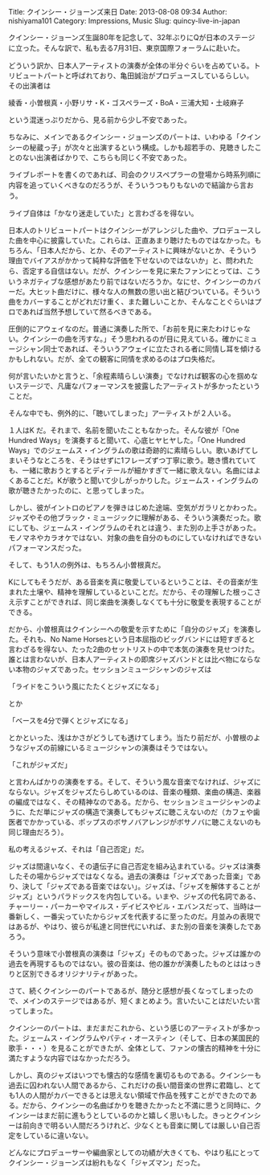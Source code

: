 Title: クインシー・ジョーンズ来日
Date: 2013-08-08 09:34
Author: nishiyama101
Category: Impressions, Music
Slug: quincy-live-in-japan

クインシー・ジョーンズ生誕80年を記念して、<span
style="line-height: 1.5;">32年ぶりにQが日本のステージに立った。</span>そんな訳で、私も去る7月31日、東京国際フォーラムに赴いた。

どういう訳か、日本人アーティストの演奏が全体の半分ぐらいを占めている。トリビュートパートと呼ばれており、亀田誠治がプロデュースしているらしい。  
その出演者は

綾香・小曽根真・小野リサ・K・ゴスペラーズ・BoA・三浦大知・土岐麻子

という混迷っぷりだから、見る前から少し不安であった。

<span
style="line-height: 1.5;">ちなみに、メインであるクインシー・ジョーンズのパートは、</span>いわゆる「クインシーの秘蔵っ子」が次々と出演するという構成。しかも超若手の、見聴きしたことのない出演者ばかりで、こちらも同じく不安であった。

ライブレポートを書くのであれば、司会のクリスペプラーの登場から<span
style="line-height: 1.5;">時系列順に内容を追っていくべきなのだろうが、そういうつもりもないので</span><span
style="line-height: 1.5;">結論から言おう。</span>

ライブ自体は「かなり迷走していた」と言わざるを得ない。

日本人のトリビュートパートはクインシーがアレンジした曲や、プロデュースした曲を中心に披露していた。これらは、正直あまり聴けたものではなかった。もちろん、「日本人だから、とか、そのアーティストに興味がないとか、そういう理由で<span
style="line-height: 1.5;">バイアスがかかって純粋な評価を下せないのではないか」と、問われたら、否定する自信はない。</span>だが、クインシーを見に来たファンにとっては、こういうネガティブな感想があたり前ではないだろうか。なにせ、クインシーのカバーだ。大ヒット曲だけに、様々な人の無数の思い出と結びついている。そういう曲をカバーすることがどれだけ重く、また難しいことか、そんなことぐらいはプロであれば当然予想していて然るべきである。

圧倒的にアウェイなのだ。普通に演奏した所で、「お前を見に来たわけじゃない。クインシーの曲を汚すな。」そう思われるのが目に見えている。確かにミュージシャン同士であれば、そういうアウェイに立たされる者に同情し耳を傾けるかもしれない。だが、全ての観客に同情を求めるのはプロ失格だ。

何が言いたいかと言うと、「余程素晴らしい演奏」でなければ観客の心を掴めないステージで、凡庸なパフォーマンスを披露したアーティストが多かったということだ。

そんな中でも、例外的に、「聴いてしまった」アーティストが２人いる。

１人はK だ。それまで、名前を聞いたこともなかった。そんな彼が「One
Hundred Ways」を演奏すると聞いて、心底ヒヤヒヤした。「One Hundred
Ways」でのジェームス・イングラムの歌は奇跡的に素晴らしい。歌いあげてしまいそうなところを、そうはせずに1フレーズずつ丁寧に歌う。聴き慣れていても、一緒に歌おうとするとディテールが細かすぎて一緒に歌えない。名曲にはよくあることだ。Kが歌うと聞いて少しがっかりした。ジェームス・イングラムの歌が聴きたかったのに、と思ってしまった。

しかし、彼がイントロのピアノを弾きはじめた途端、空気がガラリとかわった。ジャズやその他ブラック・ミュージックに理解がある、そういう演奏だった。歌にしても、ジェームス・イングラムのそれとは違う、また別の上手さがあった。モノマネやカラオケではない、対象の曲を自分のものにしていなければできないパフォーマンスだった。

そして、もう1人の例外は、もちろん小曽根真だ。

Kにしてもそうだが、ある音楽を真に敬愛しているということは、その音楽が生まれた土壌や、精神を理解しているといことだ。だから、その理解した根っこさえ示すことができれば、同じ楽曲を演奏しなくても十分に敬愛を表現することができる。

だから、小曽根真はクインシーへの敬愛を示すために「自分のジャズ」を演奏した。それも、No
Name
Horsesという日本屈指のビッグバンドには短すぎると言わざるを得ない、たった2曲のセットリストの中で本気の演奏を見せつけた。誰とは言わないが、日本人アーティストの即席ジャズバンドとは比べ物にならない本物のジャズであった。セッションミュージシャンのジャズは

「ライドをこういう風にたたくとジャズになる」

とか

「ベースを4分で弾くとジャズになる」

とかといった、浅はかさがどうしても透けてしまう。当たり前だが、小曽根のようなジャズの前線にいるミュージシャンの演奏はそうではない。

「これがジャズだ」

と言わんばかりの演奏をする。そして、そういう風な音楽でなければ、ジャズにならない。ジャズをジャズたらしめているのは、音楽の種類、楽曲の構造、楽器の編成ではなく、その精神なのである。だから、セッションミュージシャンのように、ただ単にジャズの構造で演奏してもジャズに聴こえないのだ（カフェや歯医者でかかっている、ポップスのボサノバアレンジがボサノバに聴こえないのも同じ理由だろう）。

私の考えるジャズ、それは「自己否定」だ。

ジャズは間違いなく、その遺伝子に自己否定を組み込まれている。ジャズは演奏したその場からジャズではなくなる。過去の演奏は「ジャズであった音楽」であり、決して「ジャズである音楽ではない」。ジャズは、「ジャズを解体することがジャズ」というパラドックスを内包している。いまや、ジャズの代名詞である、チャーリー・パーカーやマイルス・デイビスやビル・エバンスだって、当時は一番新しく、一番尖っていたからジャズを代表するに至ったのだ。月並みの表現ではあるが、やはり、彼らが私達と同世代にいれば、また別の音楽を演奏したであろう。

そういう意味で小曽根真の演奏は「ジャズ」そのものであった。ジャズは誰かの過去を再現するものではない。彼の音楽は、他の誰かが演奏したものとははっきりと区別できるオリジナリティがあった。

さて、続くクインシーのパートであるが、随分と感想が長くなってしまったので、メインのステージではあるが、短くまとめよう。言いたいことはだいたい言ってしまった。

クインシーのパートは、まだまだこれから、という感じのアーティストが多かった。ジェームス・イングラムやパティ・オースティン（そして、日本の某国民的歌手・・・）を見ることができたが、全体として、ファンの懐古的精神を十分に満たすような内容ではなかっただろう。

しかし、真のジャズはいつでも懐古的な感情を裏切るものである。クインシーも過去に囚われない人間であるから、これだけの長い間音楽の世界に君臨し、とても1人の人間がカバーできるとは思えない領域で作品を残すことができたのである。だから、クインシーの名曲ばかりを聴きたかったと不満に思うと同時に、クインシーはまだ前に進もうとしているのかと嬉しく思いもした。きっとクインシーは前向きで明るい人間だろうけれど、少なくとも音楽に関しては厳しい自己否定をしているに違いない。

どんなにプロデューサーや編曲家としての功績が大きくても、やはり私にとってクインシー・ジョーンズは紛れもなく「ジャズマン」だった。
